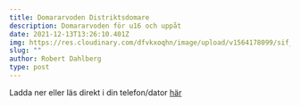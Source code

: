 ```yaml
---
title: Domararvoden Distriktsdomare
description: Domararvoden för u16 och uppåt
date: 2021-12-13T13:26:10.401Z
img: https://res.cloudinary.com/dfvkxoqhn/image/upload/v1564178099/sif_logotyp_nyhet_800_mrt9ip.jpg
slug: ""
author: Robert Dahlberg
type: post
---
```

Ladda ner eller läs direkt i din telefon/dator [här](https://www.swehockey.se/globalassets/region-vast/domare/domararvoden-region-vast--2020-2022.pdf)